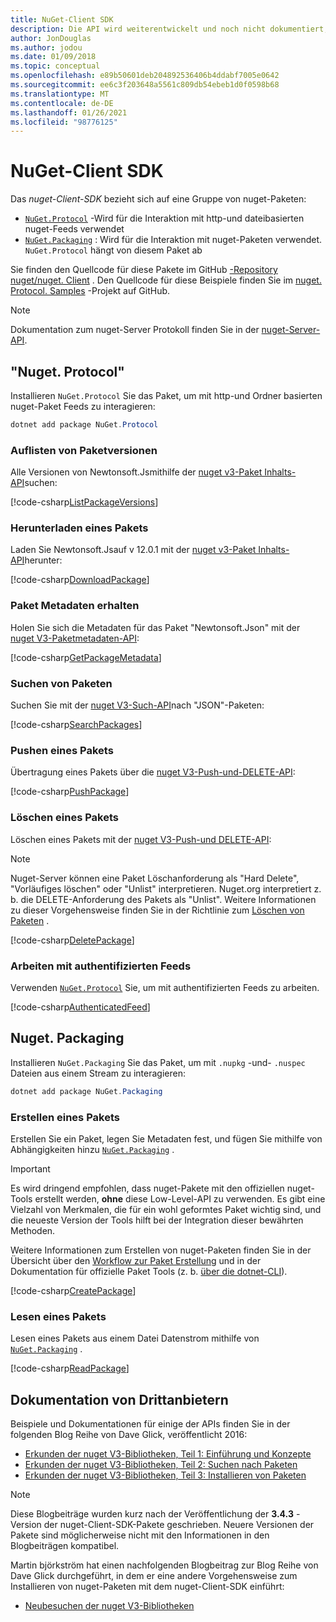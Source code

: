 ```yaml
---
title: NuGet-Client SDK
description: Die API wird weiterentwickelt und noch nicht dokumentiert, aber Beispiele sind im Blog von Dave Glick verfügbar.
author: JonDouglas
ms.author: jodou
ms.date: 01/09/2018
ms.topic: conceptual
ms.openlocfilehash: e89b50601deb204892536406b4ddabf7005e0642
ms.sourcegitcommit: ee6c3f203648a5561c809db54ebeb1d0f0598b68
ms.translationtype: MT
ms.contentlocale: de-DE
ms.lasthandoff: 01/26/2021
ms.locfileid: "98776125"
---
```

# <a name="nuget-client-sdk"></a>NuGet-Client SDK

Das *nuget-Client-SDK* bezieht sich auf eine Gruppe von nuget-Paketen:

* [`NuGet.Protocol`](https://www.nuget.org/packages/NuGet.Protocol) -Wird für die Interaktion mit http-und dateibasierten nuget-Feeds verwendet
* [`NuGet.Packaging`](https://www.nuget.org/packages/NuGet.Packaging) : Wird für die Interaktion mit nuget-Paketen verwendet. `NuGet.Protocol` hängt von diesem Paket ab

Sie finden den Quellcode für diese Pakete im GitHub [-Repository nuget/nuget. Client](https://github.com/NuGet/NuGet.Client) .
Den Quellcode für diese Beispiele finden Sie im [nuget. Protocol. Samples](https://github.com/NuGet/Samples/tree/master/NuGetProtocolSamples) -Projekt auf GitHub.

> [!Note]
> Dokumentation zum nuget-Server Protokoll finden Sie in der [nuget-Server-API](~/api/overview.md).

## <a name="nugetprotocol"></a>"Nuget. Protocol"

Installieren `NuGet.Protocol` Sie das Paket, um mit http-und Ordner basierten nuget-Paket Feeds zu interagieren:

```ps1
dotnet add package NuGet.Protocol
```

### <a name="list-package-versions"></a>Auflisten von Paketversionen

Alle Versionen von Newtonsoft.Jsmithilfe der [nuget v3-Paket Inhalts-API](../api/package-base-address-resource.md#enumerate-package-versions)suchen:

[!code-csharp[ListPackageVersions](~/../nuget-samples/NuGetProtocolSamples/Program.cs?name=ListPackageVersions)]

### <a name="download-a-package"></a>Herunterladen eines Pakets

Laden Sie Newtonsoft.Jsauf v 12.0.1 mit der [nuget v3-Paket Inhalts-API](../api/package-base-address-resource.md)herunter:

[!code-csharp[DownloadPackage](~/../nuget-samples/NuGetProtocolSamples/Program.cs?name=DownloadPackage)]

### <a name="get-package-metadata"></a>Paket Metadaten erhalten

Holen Sie sich die Metadaten für das Paket "Newtonsoft.Json" mit der [nuget V3-Paketmetadaten-API](../api/registration-base-url-resource.md):

[!code-csharp[GetPackageMetadata](~/../nuget-samples/NuGetProtocolSamples/Program.cs?name=GetPackageMetadata)]

### <a name="search-packages"></a>Suchen von Paketen

Suchen Sie mit der [nuget V3-Such-API](../api/search-query-service-resource.md)nach "JSON"-Paketen:

[!code-csharp[SearchPackages](~/../nuget-samples/NuGetProtocolSamples/Program.cs?name=SearchPackages)]

### <a name="push-a-package"></a>Pushen eines Pakets

Übertragung eines Pakets über die [nuget V3-Push-und-DELETE-API](../api/package-publish-resource.md):

[!code-csharp[PushPackage](~/../nuget-samples/NuGetProtocolSamples/Program.cs?name=PushPackage)]

### <a name="delete-a-package"></a>Löschen eines Pakets

Löschen eines Pakets mit der [nuget V3-Push-und DELETE-API](../api/package-publish-resource.md):

> [!Note]
> Nuget-Server können eine Paket Löschanforderung als "Hard Delete", "Vorläufiges löschen" oder "Unlist" interpretieren.
> Nuget.org interpretiert z. b. die DELETE-Anforderung des Pakets als "Unlist". Weitere Informationen zu dieser Vorgehensweise finden Sie in der Richtlinie zum [Löschen von Paketen](../nuget-org/policies/deleting-packages.md) .

[!code-csharp[DeletePackage](~/../nuget-samples/NuGetProtocolSamples/Program.cs?name=DeletePackage)]

### <a name="work-with-authenticated-feeds"></a>Arbeiten mit authentifizierten Feeds

Verwenden [`NuGet.Protocol`](https://www.nuget.org/packages/NuGet.Protocol) Sie, um mit authentifizierten Feeds zu arbeiten.

[!code-csharp[AuthenticatedFeed](~/../nuget-samples/NuGetProtocolSamples/Program.cs?name=AuthenticatedFeed)]

## <a name="nugetpackaging"></a>Nuget. Packaging

Installieren `NuGet.Packaging` Sie das Paket, um mit `.nupkg` -und- `.nuspec` Dateien aus einem Stream zu interagieren:

```ps1
dotnet add package NuGet.Packaging
```

### <a name="create-a-package"></a>Erstellen eines Pakets

Erstellen Sie ein Paket, legen Sie Metadaten fest, und fügen Sie mithilfe von Abhängigkeiten hinzu [`NuGet.Packaging`](https://www.nuget.org/packages/NuGet.Packaging) .

> [!IMPORTANT]
> Es wird dringend empfohlen, dass nuget-Pakete mit den offiziellen nuget-Tools erstellt werden, **ohne** diese Low-Level-API zu verwenden. Es gibt eine Vielzahl von Merkmalen, die für ein wohl geformtes Paket wichtig sind, und die neueste Version der Tools hilft bei der Integration dieser bewährten Methoden.
> 
> Weitere Informationen zum Erstellen von nuget-Paketen finden Sie in der Übersicht über den [Workflow zur Paket Erstellung](../create-packages/overview-and-workflow.md) und in der Dokumentation für offizielle Paket Tools (z. b. [über die dotnet-CLI](../create-packages/creating-a-package-dotnet-cli.md)).

[!code-csharp[CreatePackage](~/../nuget-samples/NuGetProtocolSamples/Program.cs?name=CreatePackage)]

### <a name="read-a-package"></a>Lesen eines Pakets

Lesen eines Pakets aus einem Datei Datenstrom mithilfe von [`NuGet.Packaging`](https://www.nuget.org/packages/NuGet.Packaging) .

[!code-csharp[ReadPackage](~/../nuget-samples/NuGetProtocolSamples/Program.cs?name=ReadPackage)]

## <a name="third-party-documentation"></a>Dokumentation von Drittanbietern

Beispiele und Dokumentationen für einige der APIs finden Sie in der folgenden Blog Reihe von Dave Glick, veröffentlicht 2016:

- [Erkunden der nuget V3-Bibliotheken, Teil 1: Einführung und Konzepte](http://daveaglick.com/posts/exploring-the-nuget-v3-libraries-part-1)
- [Erkunden der nuget V3-Bibliotheken, Teil 2: Suchen nach Paketen](http://daveaglick.com/posts/exploring-the-nuget-v3-libraries-part-2)
- [Erkunden der nuget V3-Bibliotheken, Teil 3: Installieren von Paketen](http://daveaglick.com/posts/exploring-the-nuget-v3-libraries-part-3)

> [!Note]
> Diese Blogbeiträge wurden kurz nach der Veröffentlichung der **3.4.3** -Version der nuget-Client-SDK-Pakete geschrieben.
> Neuere Versionen der Pakete sind möglicherweise nicht mit den Informationen in den Blogbeiträgen kompatibel.

Martin björkström hat einen nachfolgenden Blogbeitrag zur Blog Reihe von Dave Glick durchgeführt, in dem er eine andere Vorgehensweise zum Installieren von nuget-Paketen mit dem nuget-Client-SDK einführt:

- [Neubesuchen der nuget V3-Bibliotheken](https://martinbjorkstrom.com/posts/2018-09-19-revisiting-nuget-client-libraries)
